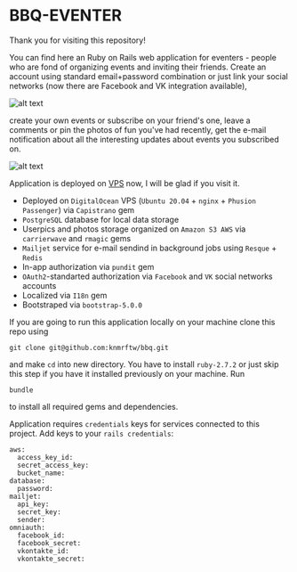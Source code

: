 # BBQ-EVENTER

Thank you for visiting this repository!

You can find here an Ruby on Rails web application for eventers - people who are fond of organizing events and inviting their friends. Create an account using standard email+password combination or just link your social networks (now there are Facebook and VK integration available), 

![alt text](https://media.giphy.com/media/NJbAyhkzSd5dvwwTMP/giphy.gif)

create your own events or subscribe on your friend's one, leave a comments or pin the photos of fun you've had recently, get the e-mail notification about all the interesting updates about events you subscribed on.

![alt text](https://media.giphy.com/media/tDoZIuJ3MIEKmXvsns/giphy.gif)

Application is deployed on [VPS](https://bbq-eventer.site/) now, I will be glad if you visit it.

- Deployed on `DigitalOcean` VPS (`Ubuntu 20.04` + `nginx` + `Phusion Passenger`) via `Capistrano` gem
- `PostgreSQL` database for local data storage
- Userpics and photos storage organized on `Amazon S3 AWS` via `carrierwave` and `rmagic` gems
- `Mailjet` service for e-mail sendind in background jobs using `Resque` + `Redis`
- In-app authorization via `pundit` gem
- `OAuth2`-standarted authorization via `Facebook` and `VK` social networks accounts
- Localized via `I18n` gem
- Bootstraped via `bootstrap-5.0.0`

If you are going to run this application locally on your machine clone this repo using
```
git clone git@github.com:knmrftw/bbq.git
```
and make `cd` into new directory.
You have to install `ruby-2.7.2` or just skip this step if you have it installed previously on your machine.
Run 
```
bundle
```
to install all required gems and dependencies.

Application requires `credentials` keys for services connected to this project. Add keys to your `rails credentials`:
```
aws:
  access_key_id:
  secret_access_key:
  bucket_name:
database:
  password:
mailjet:
  api_key:
  secret_key:
  sender:
omniauth:
  facebook_id:
  facebook_secret: 
  vkontakte_id: 
  vkontakte_secret:
```

